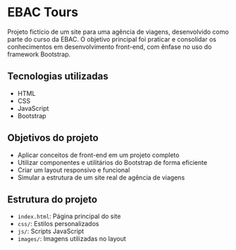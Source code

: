 # EBAC Tours

Projeto fictício de um site para uma agência de viagens, desenvolvido como parte do curso da EBAC. O objetivo principal foi praticar e consolidar os conhecimentos em desenvolvimento front-end, com ênfase no uso do framework Bootstrap.

## Tecnologias utilizadas

- HTML
- CSS
- JavaScript
- Bootstrap

## Objetivos do projeto

- Aplicar conceitos de front-end em um projeto completo
- Utilizar componentes e utilitários do Bootstrap de forma eficiente
- Criar um layout responsivo e funcional
- Simular a estrutura de um site real de agência de viagens

## Estrutura do projeto

- `index.html`: Página principal do site
- `css/`: Estilos personalizados
- `js/`: Scripts JavaScript
- `images/`: Imagens utilizadas no layout

